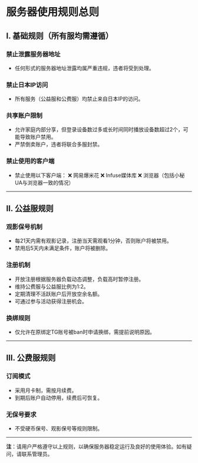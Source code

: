 # 服务器使用规则总则

## Ⅰ. 基础规则（所有服均需遵循）

### 禁止泄露服务器地址

- 任何形式的服务器地址泄露均属严重违规，违者将受到处理。

### 禁止日本IP访问

- 所有服务（公益服和公费服）均禁止来自日本IP的访问。

### 共享账户限制

- 允许家庭内部分享，但登录设备数过多或长时间同时播放设备数超过2个，可能导致账户禁用。
- 严禁倒卖账户，违者将联合多服封禁。

### 禁止使用的客户端

- 禁止使用以下客户端：
   ❌ 网易爆米花
   ❌ Infuse媒体库
   ❌ 浏览器（包括小秘UA与浏览器一致的情况）

------

## Ⅱ. 公益服规则

### 观影保号机制

- 每21天内需有观影记录，注册当天需观看1分钟，否则账户将被禁用。
- 禁用后5天内未满足条件，账户将被删除。

### 注册机制

- 开放注册根据服务器负载动态调整，负载高时暂停注册。
- 维持公费服与公益服比例为1:2。
- 定期清理不活跃账户后开放空余名额。
- 可通过参与活动获得注册机会。

### 换绑规则

- 仅允许在原绑定TG账号被ban时申请换绑，需提前说明原因。

------

## Ⅲ. 公费服规则

### 订阅模式

- 采用月卡制，需按月续费。
- 到期后账户自动停用，续费后可恢复。

### 无保号要求

- 不受硬币保号、观影保号等规则限制。

------

**注**：请用户严格遵守以上规则，以确保服务器稳定运行及良好的使用体验。如有疑问，请联系管理员。